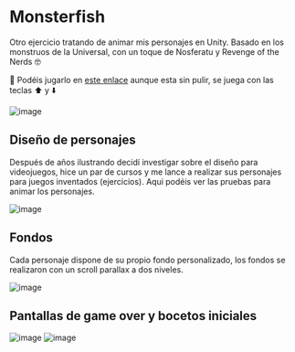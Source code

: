 # Monsterfish
Otro ejercicio tratando de animar mis personajes en Unity. Basado en los monstruos de la Universal, con un toque de Nosferatu y Revenge of the Nerds 🤓

🐡 Podéis jugarlo en [este enlace](https://margamb.github.io/monsterfish/) aunque esta sin pulir, se juega con las teclas ⬆️ y ⬇️

![image](https://user-images.githubusercontent.com/24267435/126030139-2d9c16b7-1457-40e0-af9f-31bff0580a6f.png)

## Diseño de personajes
Después de años ilustrando decidí investigar sobre el diseño para videojuegos, hice un par de cursos y me lance a realizar sus personajes para juegos inventados (ejercicios). Aqui podéis ver las pruebas para animar los personajes.

![image](https://user-images.githubusercontent.com/24267435/126030226-18b94c5b-b426-4046-86fe-1b3b7454b00a.png)

## Fondos
Cada personaje dispone de su propio fondo personalizado, los fondos se realizaron con un scroll parallax a dos niveles.

![image](https://user-images.githubusercontent.com/24267435/126030263-13d6de05-80a4-404d-adea-472784f0ec82.png)

## Pantallas de game over y bocetos iniciales
![image](https://user-images.githubusercontent.com/24267435/126030295-820f2213-6f9e-455e-a476-2c8eb1694fe5.png)
![image](https://user-images.githubusercontent.com/24267435/126030304-45c33216-7c44-48a6-b9db-4d086d47e5fe.png)






